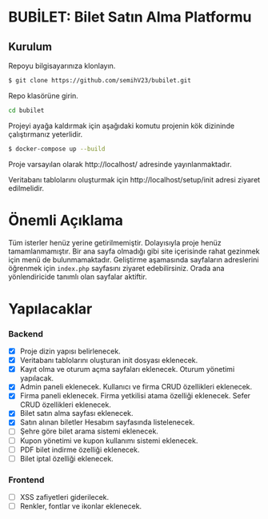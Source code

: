 # BUBİLET: Bilet Satın Alma Platformu

## Kurulum

Repoyu bilgisayarınıza klonlayın.

```bash
$ git clone https://github.com/semihV23/bubilet.git
```

Repo klasörüne girin.
```bash
cd bubilet
```

Projeyi ayağa kaldırmak için aşağıdaki komutu projenin kök dizininde çalıştırmanız yeterlidir.
```bash
$ docker-compose up --build
```

Proje varsayılan olarak http://localhost/ adresinde yayınlanmaktadır.

Veritabanı tablolarını oluşturmak için http://localhost/setup/init adresi ziyaret edilmelidir.

# Önemli Açıklama
Tüm isterler henüz yerine getirilmemiştir. Dolayısıyla proje henüz tamamlanmamıştır. Bir ana sayfa olmadığı gibi site içerisinde rahat gezinmek için menü de bulunmamaktadır. Geliştirme aşamasında sayfaların adreslerini öğrenmek için `index.php` sayfasını ziyaret edebilirsiniz. Orada ana yönlendiricide tanımlı olan sayfalar aktiftir.

# Yapılacaklar
### Backend
- [x] Proje dizin yapısı belirlenecek.
- [x] Veritabanı tablolarını oluşturan init dosyası eklenecek.
- [x] Kayıt olma ve oturum açma sayfaları eklenecek. Oturum yönetimi yapılacak.
- [x] Admin paneli eklenecek. Kullanıcı ve firma CRUD özellikleri eklenecek.
- [x] Firma paneli eklenecek. Firma yetkilisi atama özelliği eklenecek. Sefer CRUD özellikleri eklenecek.
- [x] Bilet satın alma sayfası eklenecek.
- [x] Satın alınan biletler Hesabım sayfasında listelenecek.
- [ ] Şehre göre bilet arama sistemi eklenecek.
- [ ] Kupon yönetimi ve kupon kullanımı sistemi eklenecek.
- [ ] PDF bilet indirme özelliği eklenecek.
- [ ] Bilet iptal özelliği eklenecek.

### Frontend
- [ ] XSS zafiyetleri giderilecek.
- [ ] Renkler, fontlar ve ikonlar eklenecek.